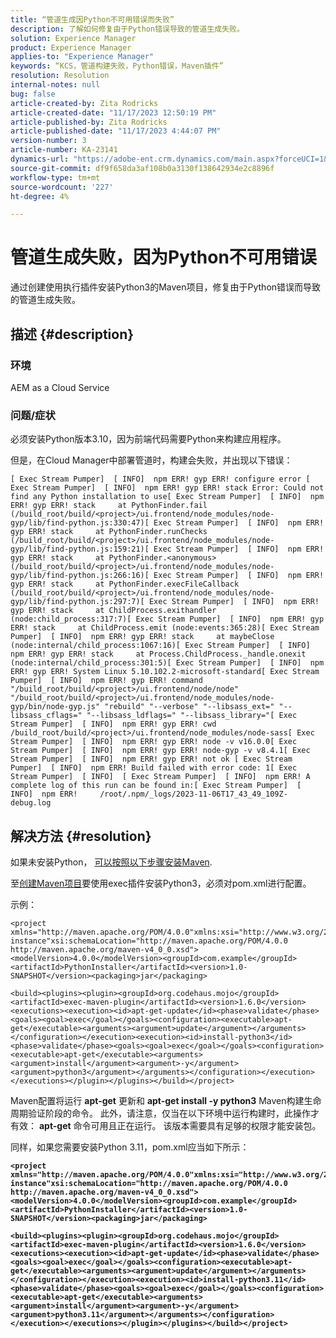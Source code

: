 ```yaml
---
title: “管道生成因Python不可用错误而失败”
description: 了解如何修复由于Python错误导致的管道生成失败。
solution: Experience Manager
product: Experience Manager
applies-to: "Experience Manager"
keywords: “KCS，管道构建失败，Python错误，Maven插件”
resolution: Resolution
internal-notes: null
bug: false
article-created-by: Zita Rodricks
article-created-date: "11/17/2023 12:50:19 PM"
article-published-by: Zita Rodricks
article-published-date: "11/17/2023 4:44:07 PM"
version-number: 3
article-number: KA-23141
dynamics-url: "https://adobe-ent.crm.dynamics.com/main.aspx?forceUCI=1&pagetype=entityrecord&etn=knowledgearticle&id=89f713d6-4785-ee11-8179-6045bd006295"
source-git-commit: df9f658da3af108b0a3130f138642934e2c8896f
workflow-type: tm+mt
source-wordcount: '227'
ht-degree: 4%

---
```


# 管道生成失败，因为Python不可用错误


通过创建使用执行插件安装Python3的Maven项目，修复由于Python错误而导致的管道生成失败。

## 描述 {#description}


### 环境

AEM as a Cloud Service



### 问题/症状

必须安装Python版本3.10，因为前端代码需要Python来构建应用程序。

但是，在Cloud Manager中部署管道时，构建会失败，并出现以下错误：






```
[ Exec Stream Pumper]  [ INFO]  npm ERR! gyp ERR! configure error [ Exec Stream Pumper]  [ INFO]  npm ERR! gyp ERR! stack Error: Could not find any Python installation to use[ Exec Stream Pumper]  [ INFO]  npm ERR! gyp ERR! stack     at PythonFinder.fail (/build_root/build/<project>/ui.frontend/node_modules/node-gyp/lib/find-python.js:330:47)[ Exec Stream Pumper]  [ INFO]  npm ERR! gyp ERR! stack     at PythonFinder.runChecks (/build_root/build/<project>/ui.frontend/node_modules/node-gyp/lib/find-python.js:159:21)[ Exec Stream Pumper]  [ INFO]  npm ERR! gyp ERR! stack     at PythonFinder.<anonymous> (/build_root/build/<project>/ui.frontend/node_modules/node-gyp/lib/find-python.js:266:16)[ Exec Stream Pumper]  [ INFO]  npm ERR! gyp ERR! stack     at PythonFinder.execFileCallback (/build_root/build/<project>/ui.frontend/node_modules/node-gyp/lib/find-python.js:297:7)[ Exec Stream Pumper]  [ INFO]  npm ERR! gyp ERR! stack     at ChildProcess.exithandler (node:child_process:317:7)[ Exec Stream Pumper]  [ INFO]  npm ERR! gyp ERR! stack     at ChildProcess.emit (node:events:365:28)[ Exec Stream Pumper]  [ INFO]  npm ERR! gyp ERR! stack     at maybeClose (node:internal/child_process:1067:16)[ Exec Stream Pumper]  [ INFO]  npm ERR! gyp ERR! stack     at Process.ChildProcess._handle.onexit (node:internal/child_process:301:5)[ Exec Stream Pumper]  [ INFO]  npm ERR! gyp ERR! System Linux 5.10.102.2-microsoft-standard[ Exec Stream Pumper]  [ INFO]  npm ERR! gyp ERR! command "/build_root/build/<project>/ui.frontend/node/node" "/build_root/build/<project>/ui.frontend/node_modules/node-gyp/bin/node-gyp.js" "rebuild" "--verbose" "--libsass_ext=" "--libsass_cflags=" "--libsass_ldflags=" "--libsass_library="[ Exec Stream Pumper]  [ INFO]  npm ERR! gyp ERR! cwd /build_root/build/<project>/ui.frontend/node_modules/node-sass[ Exec Stream Pumper]  [ INFO]  npm ERR! gyp ERR! node -v v16.0.0[ Exec Stream Pumper]  [ INFO]  npm ERR! gyp ERR! node-gyp -v v8.4.1[ Exec Stream Pumper]  [ INFO]  npm ERR! gyp ERR! not ok [ Exec Stream Pumper]  [ INFO]  npm ERR! Build failed with error code: 1[ Exec Stream Pumper]  [ INFO]  [ Exec Stream Pumper]  [ INFO]  npm ERR! A complete log of this run can be found in:[ Exec Stream Pumper]  [ INFO]  npm ERR!     /root/.npm/_logs/2023-11-06T17_43_49_109Z-debug.log
```



## 解决方法 {#resolution}


如果未安装Python， [可以按照以下步骤安装Maven](https://experienceleague.adobe.com/docs/experience-manager-cloud-manager/content/getting-started/project-creation/build-environment.html?lang=en#installing-additional-system-packages).

至[创建Maven项目](https://experienceleague.adobe.com/docs/experience-manager-cloud-manager/content/getting-started/project-creation/build-environment.html?lang=en#installing-additional-system-packages)要使用exec插件安装Python3，必须对pom.xml进行配置。

示例：




```
<project xmlns="http://maven.apache.org/POM/4.0.0"xmlns:xsi="http://www.w3.org/2001/XMLSchema-instance"xsi:schemaLocation="http://maven.apache.org/POM/4.0.0 http://maven.apache.org/maven-v4_0_0.xsd"><modelVersion>4.0.0</modelVersion><groupId>com.example</groupId><artifactId>PythonInstaller</artifactId><version>1.0-SNAPSHOT</version><packaging>jar</packaging>
```





```
<build><plugins><plugin><groupId>org.codehaus.mojo</groupId><artifactId>exec-maven-plugin</artifactId><version>1.6.0</version><executions><execution><id>apt-get-update</id><phase>validate</phase><goals><goal>exec</goal></goals><configuration><executable>apt-get</executable><arguments><argument>update</argument></arguments></configuration></execution><execution><id>install-python3</id><phase>validate</phase><goals><goal>exec</goal></goals><configuration><executable>apt-get</executable><arguments><argument>install</argument><argument>-y</argument><argument>python3</argument></arguments></configuration></execution></executions></plugin></plugins></build></project>
```


Maven配置将运行 <b>apt-get</b> 更新和 <b>apt-get install -y python3</b> Maven构建生命周期验证阶段的命令。 此外，请注意，仅当在以下环境中运行构建时，此操作才有效： <b>apt-get</b> 命令可用且正在运行。 该版本需要具有足够的权限才能安装包。

同样，如果您需要安装Python 3.11，pom.xml应当如下所示：

<b>

```
<project xmlns="http://maven.apache.org/POM/4.0.0"xmlns:xsi="http://www.w3.org/2001/XMLSchema-instance"xsi:schemaLocation="http://maven.apache.org/POM/4.0.0 http://maven.apache.org/maven-v4_0_0.xsd"><modelVersion>4.0.0</modelVersion><groupId>com.example</groupId><artifactId>PythonInstaller</artifactId><version>1.0-SNAPSHOT</version><packaging>jar</packaging>
```

</b>

<b>

```
<build><plugins><plugin><groupId>org.codehaus.mojo</groupId><artifactId>exec-maven-plugin</artifactId><version>1.6.0</version><executions><execution><id>apt-get-update</id><phase>validate</phase><goals><goal>exec</goal></goals><configuration><executable>apt-get</executable><arguments><argument>update</argument></arguments></configuration></execution><execution><id>install-python3.11</id><phase>validate</phase><goals><goal>exec</goal></goals><configuration><executable>apt-get</executable><arguments><argument>install</argument><argument>-y</argument><argument>python3.11</argument></arguments></configuration></execution></executions></plugin></plugins></build></project>
```

</b>

<b> </b>
